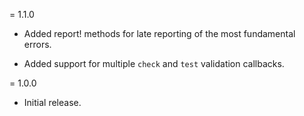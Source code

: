 = 1.1.0

 * Added report! methods for late reporting of the most fundamental errors.

 * Added support for multiple `check` and `test` validation callbacks.

= 1.0.0

 * Initial release.

